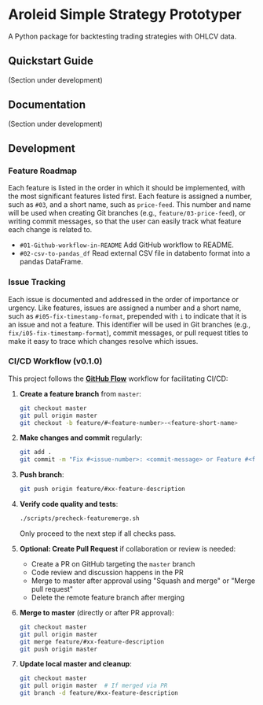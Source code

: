 # Aroleid Simple Strategy Prototyper

A Python package for backtesting trading strategies with OHLCV data.

## Quickstart Guide

(Section under development)

## Documentation

(Section under development)

## Development

### Feature Roadmap

Each feature is listed in the order in which it should be implemented, with the most significant features listed first.
Each feature is assigned a number, such as `#03`, and a short name, such as `price-feed`.
This number and name will be used when creating Git branches (e.g., `feature/03-price-feed`), or writing commit messages, so that the user can easily track what feature each change is related to.

- `#01-Github-workflow-in-README` Add GitHub workflow to README.
- `#02-csv-to-pandas_df` Read external CSV file in databento format into a pandas DataFrame.


### Issue Tracking

Each issue is documented and addressed in the order of importance or urgency.
Like features, issues are assigned a number and a short name, such as `#i05-fix-timestamp-format`, prepended with `i` to indicate that it is an issue and not a feature.
This identifier will be used in Git branches (e.g., `fix/i05-fix-timestamp-format`), commit messages, or pull request titles to make it easy to trace which changes resolve which issues.


### CI/CD Workflow (v0.1.0)

This project follows the [**GitHub Flow**](https://docs.github.com/en/get-started/using-github/github-flow) workflow for facilitating CI/CD:

1. **Create a feature branch** from `master`:
   ```bash
   git checkout master
   git pull origin master
   git checkout -b feature/#<feature-number>-<feature-short-name>
   ```

2. **Make changes and commit** regularly:
   ```bash
   git add .
   git commit -m "Fix #<issue-number>: <commit-message> or Feature #<feature-number>: <commit-message>"
   ```

3. **Push branch**:
   ```bash
   git push origin feature/#xx-feature-description
   ```

4. **Verify code quality and tests**:
   ```bash
   ./scripts/precheck-featuremerge.sh
   ```
   
   Only proceed to the next step if all checks pass.
   
5. **Optional: Create Pull Request** if collaboration or review is needed:
   - Create a PR on GitHub targeting the `master` branch
   - Code review and discussion happens in the PR
   - Merge to master after approval using "Squash and merge" or "Merge pull request"
   - Delete the remote feature branch after merging

6. **Merge to master** (directly or after PR approval):
   ```bash
   git checkout master
   git pull origin master
   git merge feature/#xx-feature-description
   git push origin master
   ```

7. **Update local master and cleanup**:
   ```bash
   git checkout master
   git pull origin master  # If merged via PR
   git branch -d feature/#xx-feature-description
   ```